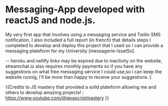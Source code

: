 # Messaging-App developed with reactJS and node.js.
My very first app that involves using a messaging service and Twilio SMS notification, I also included a full report (in french) that details steps I completed to develop and deploy 
this project that I used so I can provide a messaging plateform for my University [messagerie-IssatSo].

-- heroku and netlify links may be expired due to inactivity on the website, streamchat.io also requires monthly payments so if you have any suggestions on what free 
messaging service I could use,so i can keep the website runnig, I'll be more than happy to receive your suggestions :)

{{Credits to JS mastery that provided a solid plateform allowing me and others to develop amazing projects! : https://www.youtube.com/@javascriptmastery }}
